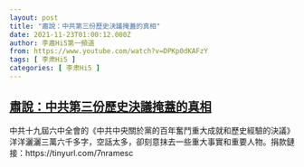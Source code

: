 ```yaml
---
layout: post
title: "肅說：中共第三份歷史決議掩蓋的真相"
date: 2021-11-23T01:00:12.000Z
author: 李肅Hi5第一頻道
from: https://www.youtube.com/watch?v=DPKp0dKAFzY
tags: [ 李肃Hi5 ]
categories: [ 李肃Hi5 ]
---
```

<!--1637629212000-->
[肅說：中共第三份歷史決議掩蓋的真相](https://www.youtube.com/watch?v=DPKp0dKAFzY)
------

<div>
中共十九屆六中全會的《中共中央關於黨的百年奮鬥重大成就和歷史經驗的決議》洋洋灑灑三萬六千多字，空話太多，卻刻意抹去一些重大事實和重要人物。捐款鏈接：https://tinyurl.com/7nramesc
</div>
